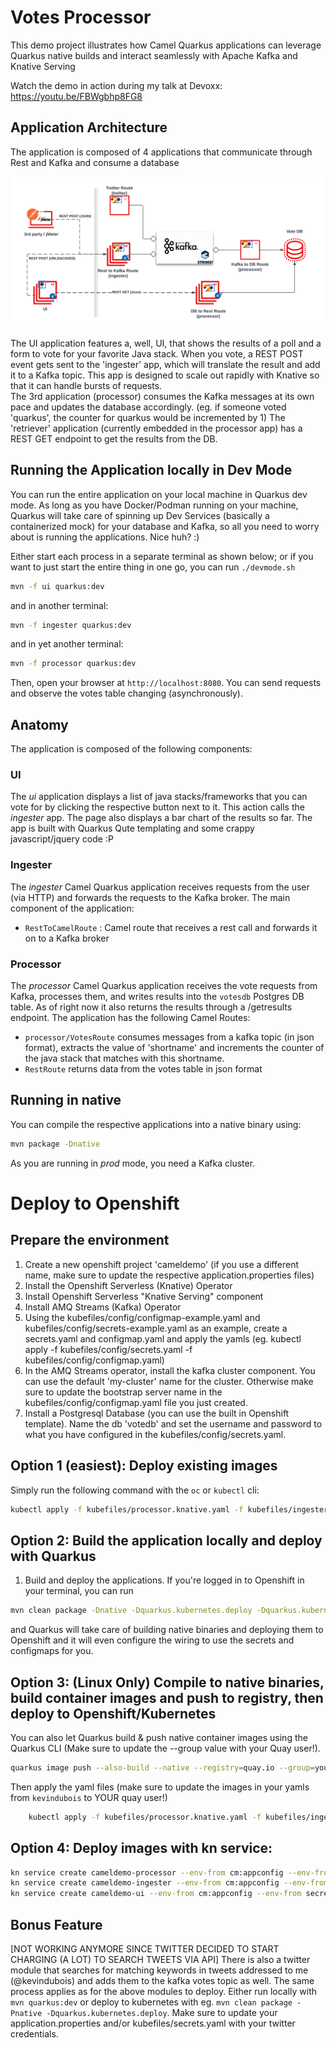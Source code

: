 Votes Processor
========================

This demo project illustrates how Camel Quarkus applications can leverage Quarkus native builds and interact seamlessly with Apache Kafka and Knative Serving

Watch the demo in action during my talk at Devoxx: <https://youtu.be/FBWgbhp8FG8>

Application Architecture
------------------------

The application is composed of 4 applications that communicate through Rest and Kafka and consume a database

![Architecture](architecture.png)

The UI application features a, well, UI, that shows the results of a poll and a form to vote for your favorite Java stack.
When you vote, a REST POST event gets sent to the 'ingester' app, which will translate the result and add it to a Kafka topic.  This app is designed to scale out rapidly with Knative so that it can handle bursts of requests.  
The 3rd application (processor) consumes the Kafka messages at its own pace and updates the database accordingly. (eg. if someone voted 'quarkus', the counter for quarkus would be incremented by 1)
The 'retriever' application (currently embedded in the processor app) has a REST GET endpoint to get the results from the DB.  

Running the Application locally in Dev Mode
-------------------------------------------

You can run the entire application on your local machine in Quarkus dev mode.  As long as you have Docker/Podman running on your machine, Quarkus will take care of spinning up Dev Services (basically a containerized mock) for your database and Kafka, so all you need to worry about is running the applications.  Nice huh? :)

Either start each process in a separate terminal as shown below; or if you want to just start the entire thing in one go, you can run `./devmode.sh`

```bash
mvn -f ui quarkus:dev
```

and in another terminal:

```bash
mvn -f ingester quarkus:dev
```

and in yet another terminal:

```bash
mvn -f processor quarkus:dev
```

Then, open your browser at `http://localhost:8080`.
You can send requests and observe the votes table changing (asynchronously).

Anatomy
--------

The application is composed of the following components:

### UI

The _ui_ application displays a list of java stacks/frameworks that you can vote for by clicking the respective button next to it.  This action calls the _ingester_ app.  The page also displays a bar chart of the results so far.  The app is built with Quarkus Qute templating and some crappy javascript/jquery code :P

### Ingester

The _ingester_ Camel Quarkus application receives requests from the user (via HTTP) and forwards the requests to the Kafka broker.
The main component of the application:

* `RestToCamelRoute` : Camel route that receives a rest call and forwards it on to a Kafka broker

### Processor

The _processor_ Camel Quarkus application receives the vote requests from Kafka, processes them, and writes results into the `votesdb` Postgres DB table.  As of right now it also returns the results through a /getresults endpoint.
The application has the following Camel Routes:

* `processor/VotesRoute` consumes messages from a kafka topic (in json format), extracts the value of 'shortname' and increments the counter of the java stack that matches with this shortname.
* `RestRoute` returns data from the votes table in json format

Running in native
-----------------

You can compile the respective applications into a native binary using:

```bash
mvn package -Dnative
```

As you are running in _prod_ mode, you need a Kafka cluster.

# Deploy to Openshift

## Prepare the environment

1. Create a new openshift project 'cameldemo' (if you use a different name, make sure to update the respective application.properties files)
1. Install the Openshift Serverless (Knative) Operator
1. Install Openshift Serverless "Knative Serving" component
1. Install AMQ Streams (Kafka) Operator
1. Using the kubefiles/config/configmap-example.yaml and kubefiles/config/secrets-example.yaml as an example, create a secrets.yaml and configmap.yaml and apply the yamls (eg. kubectl apply -f kubefiles/config/secrets.yaml -f kubefiles/config/configmap.yaml)
1. In the AMQ Streams operator, install the kafka cluster component. You can use the default 'my-cluster' name for the cluster. Otherwise make sure to update the bootstrap server name in the kubefiles/config/configmap.yaml file you just created.
1. Install a Postgresql Database (you can use the built in Openshift template).  Name the db 'votedb' and set the username and password to what you have configured in the kubefiles/config/secrets.yaml.

## Option 1 (easiest): Deploy existing images

Simply run the following command with the `oc` or `kubectl` cli:

```bash
kubectl apply -f kubefiles/processor.knative.yaml -f kubefiles/ingester.knative.yaml -f kubefiles/ui.knative.yaml -n cameldemo
```

## Option 2: Build the application locally and deploy with Quarkus

1. Build and deploy the applications.  If you're logged in to Openshift in your terminal, you can run

```bash
mvn clean package -Dnative -Dquarkus.kubernetes.deploy -Dquarkus.kubernetes.deploy-target=openshift  -Dquarkus.container-image.registry= -Dquarkus-container-image.group=
```

and Quarkus will take care of building native binaries and deploying them to Openshift and it will even configure the wiring to use the secrets and configmaps for you.

## Option 3: (Linux Only) Compile to native binaries, build container images and push to registry, then deploy to Openshift/Kubernetes

You can also let Quarkus build & push native container images using the Quarkus CLI (Make sure to update the --group value with your Quay user!).

```bash
quarkus image push --also-build --native --registry=quay.io --group=yourquayuser
```

Then apply the yaml files (make sure to update the images in your yamls from `kevindubois` to YOUR quay user!)

```bash
    kubectl apply -f kubefiles/processor.knative.yaml -f kubefiles/ingester.knative.yaml -f kubefiles/ui.knative.yaml -n cameldemo
```

## Option 4: Deploy images with kn service:

```bash
kn service create cameldemo-processor --env-from cm:appconfig --env-from secret:db --image=quay.io/kevindubois/cameldemo-processor --force
kn service create cameldemo-ingester --env-from cm:appconfig --env-from secret:db --image=quay.io/kevindubois/cameldemo-ingester --force
kn service create cameldemo-ui --env-from cm:appconfig --env-from secret:db --image=quay.io/kevindubois/cameldemo-ui --force
```


Bonus Feature
-------------

[NOT WORKING ANYMORE SINCE TWITTER DECIDED TO START CHARGING (A LOT) TO SEARCH TWEETS VIA API]
There is also a twitter module that searches for matching keywords in tweets addressed to me (@kevindubois) and adds them to the kafka votes topic as well.  The same process applies as for the above modules to deploy.  Either run locally with `mvn quarkus:dev` or deploy to kubernetes with eg. `mvn clean package -Pnative -Dquarkus.kubernetes.deploy`.  Make sure to update your application.properties and/or kubefiles/secrets.yaml with your twitter credentials.  
